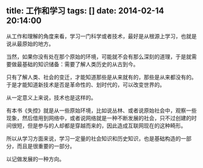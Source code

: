 title: 工作和学习
tags: []
date: 2014-02-14 20:14:00
---

从工作和理解的角度来看，学习一门科学或者技术，最好是从根源上学习，也就是说从最原始的地方。

当然，如果你没有处在那个原始的环境，可能就不会有那么深刻的道理，于是就需要做最基础的知识储备：需要了解人类历史的从古到今。

只有了解人类、社会的变迁，才能知道那些是从来就有的，那些是从来都没有的。于是才能知道新技术是否是革命性的、划时代的，可以改变世界的。
<!--more-->
从一定意义上来说，技术也是这样的。

有本书《失控》就是从一些原始环境，比如说丛林、或者说原始社会中，观察一些现象，然后借用到网络中，或者说网络就是一种不断发展的社会，只不过创建的时间很短，但是参与的人却都是穿越而来的，因此造成互联网现在的这种畸形。

所以从学习方面来说，学习一定量的社会知识和历史知识，也是基础构造的一部分，而且是很重要的一部分。

以记做发展的一种方向。